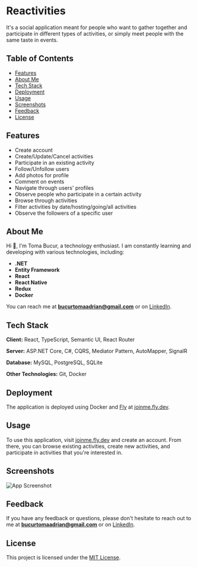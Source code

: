 # Reactivities

It's a social application meant for people who want to gather together and participate in different types of activities, or simply meet people with the same taste in events.

## Table of Contents
- [Features](#features)
- [About Me](#about-me)
- [Tech Stack](#tech-stack)
- [Deployment](#deployment)
- [Usage](#usage)
- [Screenshots](#screenshots)
- [Feedback](#feedback)
- [License](#license)

## Features

- Create account
- Create/Update/Cancel activities
- Participate in an existing activity
- Follow/Unfollow users
- Add photos for profile
- Comment on events
- Navigate through users' profiles
- Observe people who participate in a certain activity
- Browse through activities
- Filter activities by date/hosting/going/all activities
- Observe the followers of a specific user

## About Me

Hi 👋, I'm Toma Bucur, a technology enthusiast. I am constantly learning and developing with various technologies, including:

- **.NET**
- **Entity Framework**
- **React**
- **React Native**
- **Redux**
- **Docker**

You can reach me at **bucurtomaadrian@gmail.com** or on [LinkedIn](https://www.linkedin.com/in/toma-bucur/).

## Tech Stack

**Client:** React, TypeScript, Semantic UI, React Router

**Server:** ASP.NET Core, C#, CQRS, Mediator Pattern, AutoMapper, SignalR

**Database:** MySQL, PostgreSQL, SQLite

**Other Technologies:** Git, Docker

## Deployment

The application is deployed using Docker and [Fly](https://fly.io/) at [joinme.fly.dev](https://joinme.fly.dev).

## Usage

To use this application, visit [joinme.fly.dev](https://joinme.fly.dev) and create an account. From there, you can browse existing activities, create new activities, and participate in activities that you're interested in.

## Screenshots

![App Screenshot](https://via.placeholder.com/468x300?text=App+Screenshot+Here)

## Feedback

If you have any feedback or questions, please don't hesitate to reach out to me at **bucurtomaadrian@gmail.com** or on [LinkedIn](https://www.linkedin.com/in/toma-bucur/).

## License

This project is licensed under the [MIT License](https://choosealicense.com/licenses/mit/).

